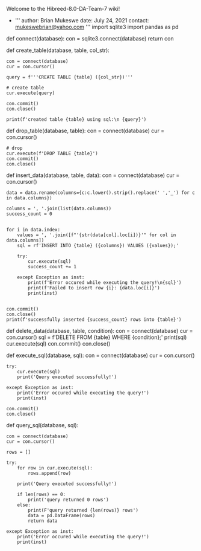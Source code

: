 Welcome to the Hibreed-8.0-DA-Team-7 wiki!
* '''
author: Brian Mukeswe
date: July 24, 2021
contact: mukeswebrian@yahoo.com
'''
import sqlite3
import pandas as pd


def connect(database):
    con = sqlite3.connect(database)
    return con

def create_table(database, table, col_str):
    
    con = connect(database)
    cur = con.cursor()

    query = f'''CREATE TABLE {table} ({col_str})'''

    # create table
    cur.execute(query)

    con.commit()
    con.close()

    print(f'created table {table} using sql:\n {query}')

def drop_table(database, table):
    con = connect(database)
    cur = con.cursor()

    # drop
    cur.execute(f'DROP TABLE {table}')
    con.commit()
    con.close()


def insert_data(database, table, data):
    con = connect(database)
    cur = con.cursor()

    data = data.rename(columns={c:c.lower().strip().replace(' ','_') for c in data.columns})

    columns = ', '.join(list(data.columns))
    success_count = 0


    for i in data.index:
        values = ', '.join([f"'{str(data[col].loc[i])}'" for col in data.columns])
        sql = rf'INSERT INTO {table} ({columns}) VALUES ({values});'
        
        try:
            cur.execute(sql)
            success_count += 1

        except Exception as inst:
            print(f'Error occured while executing the query!\n{sql}')
            print(f'Failed to insert row {i}: {data.loc[i]}')
            print(inst)
            

    con.commit()
    con.close()
    print(f'successfully inserted {success_count} rows into {table}')


def delete_data(database, table, condition):
    con = connect(database)
    cur = con.cursor()
    sql = f'DELETE FROM {table} WHERE {condition};'
    print(sql)
    cur.execute(sql)
    con.commit()
    con.close()

def execute_sql(database, sql):
    con = connect(database)
    cur = con.cursor()

    try:
        cur.execute(sql)
        print('Query executed successfully!')

    except Exception as inst:
        print('Error occured while executing the query!')
        print(inst)

    con.commit()
    con.close()

def query_sql(database, sql):

    con = connect(database)
    cur = con.cursor()

    rows = [] 

    try:
        for row in cur.execute(sql):
            rows.append(row)

        print('Query executed successfully!')

        if len(rows) == 0:
            print('query returned 0 rows')
        else:
            print(F'query returned {len(rows)} rows')
            data = pd.DataFrame(rows)
            return data
    
    except Exception as inst:
        print('Error occured while executing the query!')
        print(inst)

